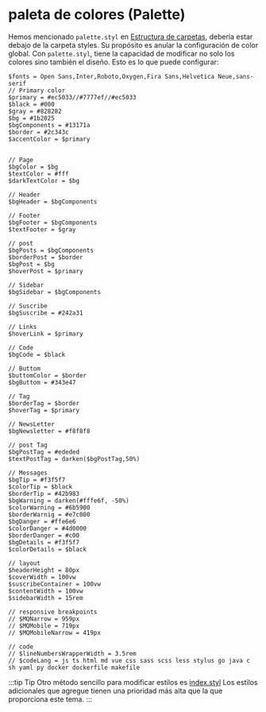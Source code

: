 # paleta de colores (Palette)

Hemos mencionado `palette.styl` en [Estructura de carpetas](/es/guide/#estructura-de-carpetas), debería estar debajo de la carpeta styles. Su propósito es anular la configuración de color global. Con `palette.styl`, tiene la capacidad de modificar no solo los colores sino también el diseño. Esto es lo que puede configurar:

```stylus
$fonts = Open Sans,Inter,Roboto,Oxygen,Fira Sans,Helvetica Neue,sans-serif
// Primary color
$primary = #ec5033//#7777ef//#ec5033
$black = #000
$gray = #828282
$bg = #1b2025
$bgComponents = #13171a
$border = #2c343c
$accentColor = $primary


// Page
$bgColor = $bg
$textColor = #fff
$darkTextColor = $bg

// Header
$bgHeader = $bgComponents

// Footer
$bgFooter = $bgComponents
$textFooter = $gray

// post
$bgPosts = $bgComponents
$borderPost = $border
$bgPost = $bg
$hoverPost = $primary

// Sidebar
$bgSidebar = $bgComponents

// Suscribe
$bgSuscribe = #242a31

// Links
$hoverLink = $primary

// Code
$bgCode = $black

// Buttom
$buttomColor = $border
$bgButtom = #343e47

// Tag
$borderTag = $border
$hoverTag = $primary

// NewsLetter
$bgNewsletter = #f8f8f8

// post Tag
$bgPostTag = #ededed
$textPostTag = darken($bgPostTag,50%)

// Messages
$bgTip = #f3f5f7
$colorTip = $black
$borderTip = #42b983
$bgWarning = darken(#fffe6f, -50%)
$colorWarning = #6b5900
$borderWarnig = #e7c000
$bgDanger = #ffe6e6
$colorDanger = #4d0000
$borderDanger = #c00
$bgDetails = #f3f5f7
$colorDetails = $black

// layout
$headerHeight = 80px
$coverWidth = 100vw
$suscribeContainer = 100vw
$contentWidth = 100vw
$sidebarWidth = 15rem

// responsive breakpoints
// $MQNarrow = 959px
// $MQMobile = 719px
// $MQMobileNarrow = 419px

// code
// $lineNumbersWrapperWidth = 3.5rem
// $codeLang = js ts html md vue css sass scss less stylus go java c sh yaml py docker dockerfile makefile
```

:::tip Tip
Otro método sencillo para modificar estilos es [index.styl](https://vuepress.vuejs.org/config/#index-styl) Los estilos adicionales que agregue tienen una prioridad más alta que la que proporciona este tema.
:::
